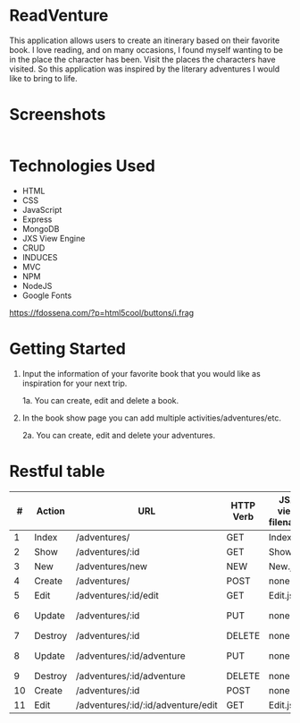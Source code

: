 
# ReadVenture

This application allows users to create an itinerary based on their favorite book. 
I love reading, and on many occasions, I found myself wanting to be in the place the character has been. Visit the places the characters have visited. So this application was inspired by the literary adventures I would like to bring to life. 

# Screenshots

<img src="">

# Technologies Used

-   HTML
-   CSS
-   JavaScript
-   Express
-   MongoDB
-   JXS View Engine
-   CRUD
-   INDUCES
-   MVC
-   NPM
-   NodeJS
-   Google Fonts

https://fdossena.com/?p=html5cool/buttons/i.frag

# Getting Started

1. Input the information of your favorite book that you would like as inspiration for your next trip.

    1a. You can create, edit and delete a book.
2. In the book show page you can add multiple activities/adventures/etc.

    2a. You can create, edit and delete your adventures.


# Restful table

| # | Action | URL | HTTP Verb | JSX view filename | mongoose method|
|---|--------|-----|-----------|-------------------|----------------|
| 1 | Index  | /adventures/| GET | Index.jsx|Book.find()|
|2| Show|/adventures/:id | GET|Show.jsx | Book.findById()|
|3| New | /adventures/new | NEW | New.jsx | none|
|4|Create| /adventures/ | POST | none | Book.create(req.body)|
|5|Edit | /adventures/:id/edit| GET| Edit.jsx | Book.findById()|
|6|Update|/adventures/:id | PUT | none |Book.findByIdAndUpdate(req.params.id, req.body)|
|7| Destroy | /adventures/:id | DELETE | none | Book.findByIdAndDelete(req.params.id)|
|8|Update|/adventures/:id/adventure | PUT | none |Adventure.findByIdAndUpdate(req.params.id, req.body)|
|9| Destroy | /adventures/:id/adventure | DELETE | none | Adventure.findByIdAndDelete(req.params.id)|
|10|Create| /adventures/:id | POST | none | Adventure.create(req.body)|
|11|Edit | /adventures/:id/:id/adventure/edit| GET| Edit.jsx | Adventure.findById()|